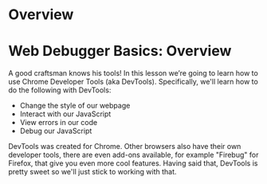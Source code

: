 # Overview

# Web Debugger Basics: Overview

A good craftsman knows his tools! In this lesson we’re going to learn how to use Chrome Developer Tools (aka DevTools). Specifically, we'll learn how to do the following with DevTools:

-   Change the style of our webpage
-   Interact with our JavaScript
-   View errors in our code
-   Debug our JavaScript

DevTools was created for Chrome. Other browsers also have their own developer tools, there are even add-ons available, for example "Firebug" for Firefox, that give you even more cool features. Having said that, DevTools is pretty sweet so we'll just stick to working with that.